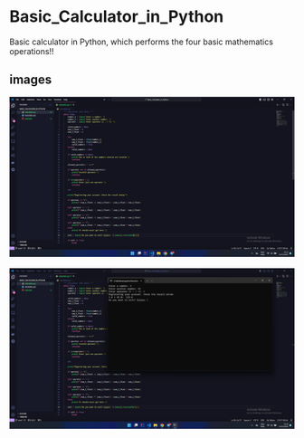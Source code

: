 # Basic_Calculator_in_Python
Basic calculator in Python, which performs the four basic mathematics operations!!

## images
![CODE.png](https://github.com/daniellimadev/Basic_Calculator_in_Python/blob/main/img/code.png)
<br/>
<br/>
![PROGRAM.png](https://github.com/daniellimadev/Basic_Calculator_in_Python/blob/main/img/program.png)
